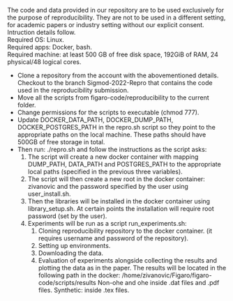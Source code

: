 The code and data provided in our repository are to be used exclusively for the purpose of reproducibility. They are not to be used in a different setting, for academic papers or industry setting without our explicit consent. Intruction details follow.\
Required OS: Linux.\
Required apps: Docker, bash.\
Required machine: at least 500 GB of free disk space, 192GiB of RAM, 24 physical/48 logical cores.

- Clone a repository from the account with the abovementioned details. Checkout to the branch Sigmod-2022-Repro that contains the code used in the reproducibility submission.
- Move all the scripts from figaro-code/reproducibility to the current folder.
- Change permissions for the scripts to executable (chmod 777).
- Update DOCKER_DATA_PATH, DOCKER_DUMP_PATH, DOCKER_POSTGRES_PATH in the repro.sh script so they point to the appropriate paths on the local machine. These paths should have 500GB of free storage in total.
- Then run: ./repro.sh and follow the instructions as the script asks:
    1. The script will create a new docker container with mapping DUMP_PATH, DATA_PATH and POSTGRES_PATH to the appropriate local paths (specified in the previous three variables).
    2. The script will then create a new root in the docker container: zivanovic and the password specified by the user using user_install.sh.
    3. Then the libraries will be installed in the docker container using library_setup.sh. At certain points the installation will require root password (set by the user).
    4. Experiments will be run as a script run_experiments.sh:
        1. Cloning reproducibility repository to the docker container. (it requires username and password of the repository).
        2. Setting up environments.
        3. Downloading the data.
        4. Evaluation of experiments alongside collecting the results and plotting the data as in the paper. The results will be located in the following path in the docker:
        /home/zivanovic/Figaro/figaro-code/scripts/results
        Non-ohe and ohe inside .dat files and .pdf files.
        Synthetic: inside .tex files.
